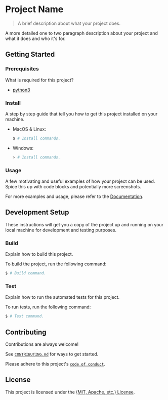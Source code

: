 # Project Name

> A brief description about what your project does.

A more detailed one to two paragraph description about your project and what it does and who it's for.

## Getting Started

### Prerequisites

What is required for this project?

* [python3](https://www.python.org/)

### Install

A step by step guide that tell you how to get this project installed on your machine.

* MacOS & Linux:

    ```bash
    $ # Install commands.
    ```

* Windows:

    ```powershell
    > # Install commands.
    ```

### Usage

A few motivating and useful examples of how your project can be used. Spice this up with code blocks and potentially more screenshots.

For more examples and usage, please refer to the [Documentation](README.md).

## Development Setup

These instructions will get you a copy of the project up and running on your local machine for development and testing purposes.

### Build

Explain how to build this project.

To build the project, run the following command:

```bash
$ # Build command.
```

### Test

Explain how to run the automated tests for this project.

To run tests, run the following command:

```bash
$ # Test command.
```

## Contributing

Contributions are always welcome!

See [`CONTRIBUTING.md`](CONTRIBUTING.md) for ways to get started.

Please adhere to this project's [`code of conduct`](CODE_OF_CONDUCT.md).

## License

This project is licensed under the [(MIT, Apache, etc.) License](LICENSE).
